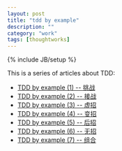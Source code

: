 ```yaml
---
layout: post
title: "tdd by example"
description: ""
category: "work"
tags: [thoughtworks]
---
```

{% include JB/setup %}

This is a series of articles about TDD:
* [TDD by example (1) -- 挑战](http://www.cnblogs.com/wangyh/archive/2009/07/07/TDD-by-example-1.html)
* [TDD by example (2) -- 接战](http://www.cnblogs.com/wangyh/archive/2009/07/08/TDD-by-example-2.html)
* [TDD by example (3) -- 虚招](http://www.cnblogs.com/wangyh/archive/2009/07/09/TDD-by-example-3.html)
* [TDD by example (4) -- 变招](http://www.cnblogs.com/wangyh/archive/2009/07/13/TDD-by-example-4.html)
* [TDD by example (5) -- 后招](http://www.cnblogs.com/wangyh/archive/2009/07/13/TDD-by-example-5.html)
* [TDD by example (6) -- 无招](http://www.cnblogs.com/wangyh/archive/2009/09/22/TDD-By-Example-6.html)
* [TDD by example (7) -- 组合](http://www.cnblogs.com/wangyh/archive/2009/09/23/TDD-by-example-7.html)
